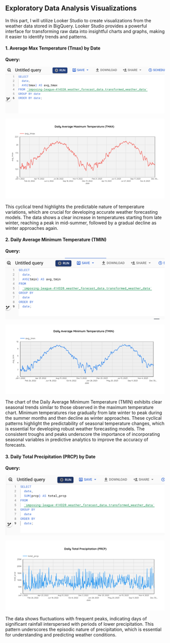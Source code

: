 ## Exploratory Data Analysis Visualizations

In this part, I will utilize Looker Studio to create visualizations from the weather data stored in BigQuery. Looker Studio provides a powerful interface for transforming raw data into insightful charts and graphs, making it easier to identify trends and patterns. 

#### 1. Average Max Temperature (Tmax) by Date

**Query:**

![Avg Max Query](BigQuery-images/Avg-Max-Query.png)

![Avg Max Chart](BigQuery-images/Avg-Max-Temp.png)

This cyclical trend highlights the predictable nature of temperature variations, which are crucial for developing accurate weather forecasting models. The data shows a clear increase in temperatures starting from late winter, reaching a peak in mid-summer, followed by a gradual decline as winter approaches again.

#### 2. Daily Average Minimum Temperature (TMIN)

**Query:**

![Avg Min Temp](BigQuery-images/Avg-Min-Query.png)

![Avg Min Chart](BigQuery-images/Avg-Min-Chart.png)

The chart of the Daily Average Minimum Temperature (TMIN) exhibits clear seasonal trends similar to those observed in the maximum temperature chart. Minimum temperatures rise gradually from late winter to peak during the summer months and then decline as winter approaches. These cyclical patterns highlight the predictability of seasonal temperature changes, which is essential for developing robust weather forecasting models. The consistent troughs and peaks underscore the importance of incorporating seasonal variables in predictive analytics to improve the accuracy of forecasts.

#### 3. Daily Total Precipitation (PRCP) by Date

**Query:**

![Daily Total PRCP](BigQuery-images/Total-PRCP-Query.png)

![Daily Total PRCP](BigQuery-images/Total-PRCP-Chart.png)

The data shows fluctuations with frequent peaks, indicating days of significant rainfall interspersed with periods of lower precipitation. This pattern underscores the episodic nature of precipitation, which is essential for understanding and predicting weather conditions.
